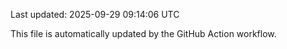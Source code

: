 Last updated: 2025-09-29 09:14:06 UTC

This file is automatically updated by the GitHub Action workflow.
